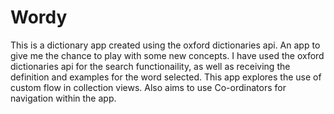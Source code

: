 # Wordy

This is a dictionary app created using the oxford dictionaries api. 
An app to give me the chance to play with some new concepts. 
I have used the oxford dictionaries api for the search functionaility, as well as receiving the definition and examples for the word selected. 
This app explores the use of custom flow in collection views. 
Also aims to use Co-ordinators for navigation within the app. 
